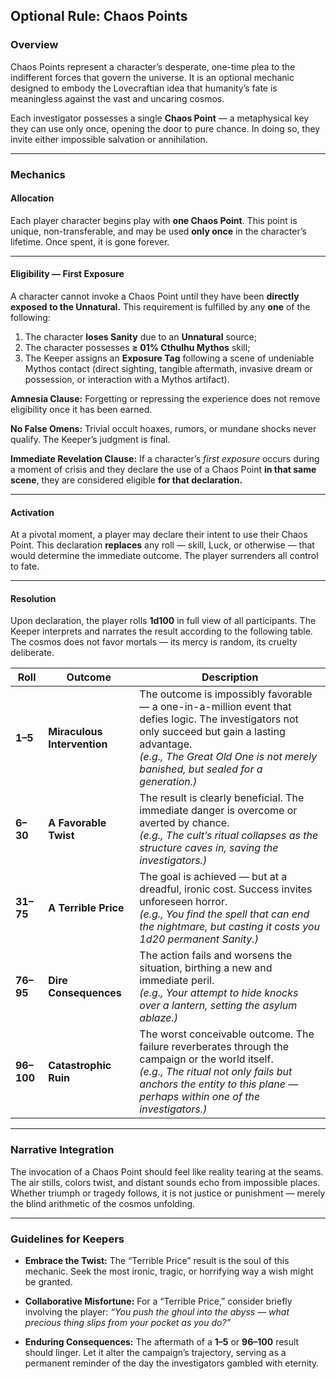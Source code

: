 ## Optional Rule: Chaos Points

### **Overview**

Chaos Points represent a character’s desperate, one-time plea to the indifferent forces that govern the universe. It is an optional mechanic designed to embody the Lovecraftian idea that humanity’s fate is meaningless against the vast and uncaring cosmos.

Each investigator possesses a single **Chaos Point** — a metaphysical key they can use only once, opening the door to pure chance. In doing so, they invite either impossible salvation or annihilation.

---

### **Mechanics**

#### **Allocation**

Each player character begins play with **one Chaos Point**.
This point is unique, non-transferable, and may be used **only once** in the character’s lifetime. Once spent, it is gone forever.

---

#### **Eligibility — First Exposure**

A character cannot invoke a Chaos Point until they have been **directly exposed to the Unnatural.**
This requirement is fulfilled by any **one** of the following:

1. The character **loses Sanity** due to an **Unnatural** source;
2. The character possesses **≥ 01% Cthulhu Mythos** skill;
3. The Keeper assigns an **Exposure Tag** following a scene of undeniable Mythos contact (direct sighting, tangible aftermath, invasive dream or possession, or interaction with a Mythos artifact).

**Amnesia Clause:** Forgetting or repressing the experience does not remove eligibility once it has been earned.

**No False Omens:** Trivial occult hoaxes, rumors, or mundane shocks never qualify. The Keeper’s judgment is final.

**Immediate Revelation Clause:**
If a character’s *first exposure* occurs during a moment of crisis and they declare the use of a Chaos Point **in that same scene**, they are considered eligible **for that declaration.**

---

#### **Activation**

At a pivotal moment, a player may declare their intent to use their Chaos Point.
This declaration **replaces** any roll — skill, Luck, or otherwise — that would determine the immediate outcome.
The player surrenders all control to fate.

---

#### **Resolution**

Upon declaration, the player rolls **1d100** in full view of all participants.
The Keeper interprets and narrates the result according to the following table.
The cosmos does not favor mortals — its mercy is random, its cruelty deliberate.

| Roll       | Outcome                     | Description                                                                                                                                                                                                                             |
| ---------- | --------------------------- | --------------------------------------------------------------------------------------------------------------------------------------------------------------------------------------------------------------------------------------- |
| **1–5**    | **Miraculous Intervention** | The outcome is impossibly favorable — a one-in-a-million event that defies logic. The investigators not only succeed but gain a lasting advantage. <br>*(e.g., The Great Old One is not merely banished, but sealed for a generation.)* |
| **6–30**   | **A Favorable Twist**       | The result is clearly beneficial. The immediate danger is overcome or averted by chance. <br>*(e.g., The cult’s ritual collapses as the structure caves in, saving the investigators.)*                                                 |
| **31–75**  | **A Terrible Price**        | The goal is achieved — but at a dreadful, ironic cost. Success invites unforeseen horror. <br>*(e.g., You find the spell that can end the nightmare, but casting it costs you 1d20 permanent Sanity.)*                                  |
| **76–95**  | **Dire Consequences**       | The action fails and worsens the situation, birthing a new and immediate peril. <br>*(e.g., Your attempt to hide knocks over a lantern, setting the asylum ablaze.)*                                                                    |
| **96–100** | **Catastrophic Ruin**       | The worst conceivable outcome. The failure reverberates through the campaign or the world itself. <br>*(e.g., The ritual not only fails but anchors the entity to this plane — perhaps within one of the investigators.)*               |

---

### **Narrative Integration**

The invocation of a Chaos Point should feel like reality tearing at the seams. The air stills, colors twist, and distant sounds echo from impossible places.
Whether triumph or tragedy follows, it is not justice or punishment — merely the blind arithmetic of the cosmos unfolding.

---

### **Guidelines for Keepers**

* **Embrace the Twist:**
  The “Terrible Price” result is the soul of this mechanic. Seek the most ironic, tragic, or horrifying way a wish might be granted.

* **Collaborative Misfortune:**
  For a “Terrible Price,” consider briefly involving the player:
  *“You push the ghoul into the abyss — what precious thing slips from your pocket as you do?”*

* **Enduring Consequences:**
  The aftermath of a **1–5** or **96–100** result should linger. Let it alter the campaign’s trajectory, serving as a permanent reminder of the day the investigators gambled with eternity.
